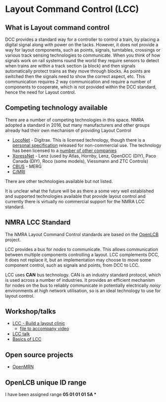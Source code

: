 # Layout Command Control (LCC)

## What is Layout command control

DCC provides a standard way for a controller to control a train, by placing a digital signal along with power on the tacks.  However, it does not provide a way for layout components, such as points, signals, turntables, crossings or various track sensing technologies to communicate.  When you think of how signals work on rail systems round the world they require sensors to detect when trains are within a track section (a block) and then signals automatically protect trains as they move through blocks.  As points are switched then the signals need to show the correct aspect, etc.  This communication requires 2 way communication and require a number of components to cooperate, which is not provided within the DCC standard, hence the need for Layout control.

## Competing technology available

There are a number of competing technologies in this space.  NMRA adopted a standard in 2016, but many manufacturers and other groups already had their own mechanism of providing Layout Control

- [LocoNet](https://www.digitrax.com/support/loconet/home/) - Digitrax.  This is licensed technology, though there is a [personal specification](https://www.digitrax.com/support/loconet/loconetpersonaledition.pdf) released for non-commercial use.  The technology has been licensed to a [number of other companies](https://www.digitrax.com/support/loconet/loconet-licensees/)
- [XpressNet](https://www.jmri.org/help/en/html/hardware/XPressNet/index.shtml) - Lenz (used by Atlas, Hornby, Lenz, OpenDCC (DIY), Paco Canada (DIY), Roco (some models), Viessmann and ZTC Controls)
- [CBUS](https://www.merg.org.uk/merg_resources/cbus.php) - MERG
- [C/MRI](https://www.nmra.org/sites/default/files/standards/sandrp/Other_Specifications/lcs-9.10.1_cmrinet_v1.1.pdf)

There are other technologies available but not listed.

It is unclear what the future will be as there a some very well established and supported technologies available that provide layout control and currently there is virtually no commercial support for the NMRA LCC standard.

## NMRA LCC Standard

The NMRA Layout Command Control standards are based on the [OpenLCB](https://www.openlcb.org) project.

LCC provides a bus for *nodes* to communicate.  This allows communication between multiple components controlling a layout.  LCC complements DCC, it does not replace it, but an implementation may choose to move some component control, such as signals and points, from DCC to LCC.

LCC uses **CAN** bus technology.  CAN is an industry standard protocol, which is used across a number of industries.  It provides an efficient mechanism for nodes on the bus to reliably communicate in potentially electrically *noisy* environments at high network utilisation, so is an ideal technology to use for layout control.

## Workshop/talks

- [LCC - Build a layout clinic](https://www.youtube.com/watch?v=00pYUJ7xqSo)
  - [file to accompany video](https://drive.google.com/file/d/0B-ixv6INHGIoQVNDdlFPaDBTcjA/view)
- [LCC talk](https://www.youtube.com/watch?v=P23-EuZ7AkU)
- [Basics of LCC](http://www.rr-cirkits.com/Clinics/MER-2016-LCC.pdf)

## Open source projects

- [OpenMRN](https://github.com/bakerstu/openmrn)

## OpenLCB unique ID range

I have been assigned range __05 01 01 01 5A *__